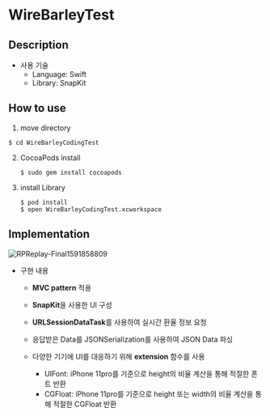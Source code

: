 # WireBarleyTest



## Description

- 사용 기술
  	- Language: Swift
  	- Library: SnapKit



## How to use

1. move directory

  ```
  $ cd WireBarleyCodingTest
  ```

2. CocoaPods install

   ```
   $ sudo gem install cocoapods
   ```

2. install Library

   ```
   $ pod install
   $ open WireBarleyCodingTest.xcworkspace
   ```

   

## Implementation

![RPReplay-Final1591858809](https://user-images.githubusercontent.com/57229970/84358667-728d5b00-ac02-11ea-9e90-1b76d18e5dac.gif)



- 구현 내용

  - **MVC pattern** 적용

  - **SnapKit**을 사용한 UI 구성

  - **URLSessionDataTask**를 사용하여 실시간 환율 정보 요청

  - 응답받은 Data를 JSONSerialization를 사용하여 JSON Data 파싱

  - 다양한 기기에 UI를 대응하기 위해  **extension** 함수를 사용

    - UIFont: iPhone 11pro를 기준으로 height의 비율 계산을 통해 적절한 폰트 반환
    - CGFloat: iPhone 11pro를 기준으로 height 또는 width의 비율 계산을 통해 적절한 CGFloat 반환

    

